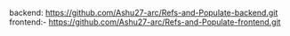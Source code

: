 backend: https://github.com/Ashu27-arc/Refs-and-Populate-backend.git
frontend:- https://github.com/Ashu27-arc/Refs-and-Populate-frontend.git

